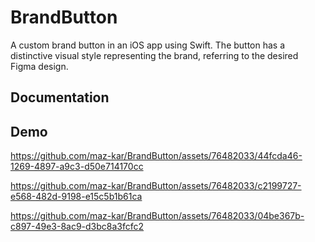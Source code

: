 # BrandButton

A custom brand button in an iOS app using Swift. The button has a distinctive visual style representing the brand, referring to the desired Figma design.

## Documentation

## Demo

https://github.com/maz-kar/BrandButton/assets/76482033/44fcda46-1269-4897-a9c3-d50e714170cc

https://github.com/maz-kar/BrandButton/assets/76482033/c2199727-e568-482d-9198-e15c5b1b61ca

https://github.com/maz-kar/BrandButton/assets/76482033/04be367b-c897-49e3-8ac9-d3bc8a3fcfc2


